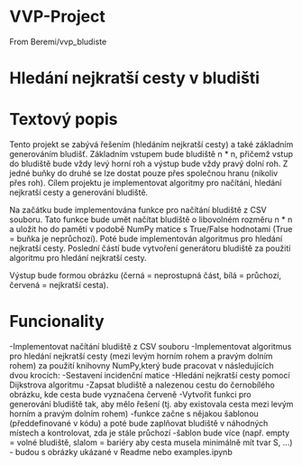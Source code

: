 # VVP-Project

From Beremi/vvp_bludiste

# Hledání nejkratší cesty v bludišti
# Textový popis

Tento projekt se zabývá řešením (hledáním nejkratší cesty) a také základním generováním bludišť. Základním vstupem bude bludiště n * n, přičemž vstup do bludiště bude vždy levý horní roh a výstup bude vždy pravý dolní roh. Z jedné buňky do druhé se lze dostat pouze přes společnou hranu (nikoliv přes roh). Cílem projektu je implementovat algoritmy pro načítání, hledání nejkratší cesty a generování bludiště.

Na začátku bude implementována funkce pro načítání bludiště z CSV souboru. Tato funkce bude umět načítat bludiště o libovolném rozměru n * n a uložit ho do paměti v podobě NumPy matice s True/False hodnotami (True = buňka je neprůchozí). Poté bude implementován algoritmus pro hledání nejkratší cesty. Poslední částí bude vytvoření generátoru bludiště za použití algoritmu pro hledání nejkratší cesty.

Výstup bude formou obrázku (černá = neprostupná část, bílá = průchozí, červená = nejkratší cesta).
# Funcionality

-Implementovat načítání bludiště z CSV souboru
-Implementovat algoritmus pro hledání nejkratší cesty (mezi levým horním rohem a pravým dolním rohem) za použití knihovny NumPy,který bude pracovat v následujících dvou krocích:
    -Sestavení incidenční matice
    -Hledání nejkratší cesty pomocí Dijkstrova algoritmu
    -Zapsat bludiště a nalezenou cestu do černobílého obrázku, kde cesta bude vyznačena červeně
    -Vytvořit funkci pro generování bludiště tak, aby mělo řešení (tj. aby existovala cesta mezi levým horním a pravým dolním rohem)
        -funkce začne s nějakou šablonou (předdefinované v kódu) a poté bude zaplňovat bludiště v náhodných místech a kontrolovat, zda je stále průchozí
        -šablon bude více (např. empty = volné bludiště, slalom = bariéry aby cesta musela minimálně mít tvar S, ...) - budou s obrázky ukázané v Readme nebo examples.ipynb
